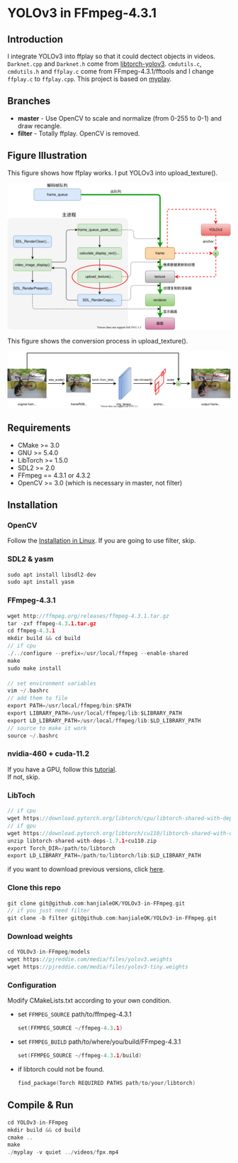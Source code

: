 # YOLOv3 in FFmpeg-4.3.1

## Introduction

I integrate YOLOv3 into ffplay so that it could dectect objects in videos.  
`Darknet.cpp` and `Darknet.h` come from [libtorch-yolov3](https://github.com/walktree/libtorch-yolov3). `cmdutils.c`, `cmdutils.h` and `ffplay.c` come from FFmpeg-4.3.1/fftools and I change `ffplay.c` to `ffplay.cpp`. This project is based on [myplay](https://github.com/hanjialeOK/myplay).

## Branches

- **master** - Use OpenCV to scale and normalize (from 0-255 to 0-1) and draw recangle.
- **filter** - Totally ffplay. OpenCV is removed.

## Figure Illustration

This figure shows how ffplay works. I put YOLOv3 into upload_texture().

![ffplay](./figures/yolov3.svg)

This figure shows the conversion process in upload_texture().

![conversion](./figures/flow.svg)

## Requirements

- CMake >= 3.0
- GNU >= 5.4.0
- LibTorch >= 1.5.0
- SDL2 >= 2.0
- FFmpeg == 4.3.1 or 4.3.2
- OpenCV >= 3.0 (which is necessary in master, not filter)

## Installation

### OpenCV

Follow the [Installation in Linux](https://docs.opencv.org/3.4.13/d7/d9f/tutorial_linux_install.html). If you are going to use filter, skip.

### SDL2 & yasm

```c
sudo apt install libsdl2-dev
sudo apt install yasm
```

### FFmpeg-4.3.1

```c
wget http://ffmpeg.org/releases/ffmpeg-4.3.1.tar.gz
tar -zxf ffmpeg-4.3.1.tar.gz
cd ffmpeg-4.3.1
mkdir build && cd build
// if cpu
./../configure --prefix=/usr/local/ffmpeg --enable-shared
make
sudo make install

// set environment variables
vim ~/.bashrc
// add them to file
export PATH=/usr/local/ffmpeg/bin:$PATH
export LIBRARY_PATH=/usr/local/ffmpeg/lib:$LIBRARY_PATH
export LD_LIBRARY_PATH=/usr/local/ffmpeg/lib:$LD_LIBRARY_PATH
// source to make it work
source ~/.bashrc
```

### nvidia-460 + cuda-11.2

If you have a GPU, follow this [tutorial](https://blog.csdn.net/weixin_43742643/article/details/115355545).   
If not, skip.

### LibToch

```c
// if cpu
wget https://download.pytorch.org/libtorch/cpu/libtorch-shared-with-deps-1.7.1%2Bcpu.zip
// if gpu
wget https://download.pytorch.org/libtorch/cu110/libtorch-shared-with-deps-1.7.1%2Bcu110.zip
unzip libtorch-shared-with-deps-1.7.1+cu110.zip
export Torch_DIR=/path/to/libtorch
export LD_LIBRARY_PATH=/path/to/libtorch/lib:$LD_LIBRARY_PATH
```

if you want to download previous versions, click [here](https://blog.csdn.net/weixin_43742643/article/details/114156298).

### Clone this repo

```c
git clone git@github.com:hanjialeOK/YOLOv3-in-FFmpeg.git
// if you just need filter
git clone -b filter git@github.com:hanjialeOK/YOLOv3-in-FFmpeg.git
```

### Download weights

```c
cd YOLOv3-in-FFmpeg/models
wget https://pjreddie.com/media/files/yolov3.weights
wget https://pjreddie.com/media/files/yolov3-tiny.weights
```

### Configuration

Modify CMakeLists.txt according to your own condition.

- set `FFMPEG_SOURCE` path/to/ffmpeg-4.3.1

    ```c
    set(FFMPEG_SOURCE ~/ffmpeg-4.3.1)
    ```

- set `FFMPEG_BUILD` path/to/where/you/build/FFmpeg-4.3.1

    ```c
    set(FFMPEG_SOURCE ~/ffmpeg-4.3.1/build)
    ```

- if libtorch could not be found.

    ```c
    find_package(Torch REQUIRED PATHS path/to/your/libtorch)
    ```

## Compile & Run

```c
cd YOLOv3-in-FFmpeg
mkdir build && cd build
cmake ..
make
./myplay -v quiet ../videos/fpx.mp4
```
